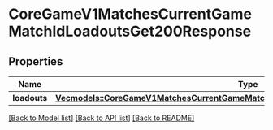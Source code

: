 # CoreGameV1MatchesCurrentGameMatchIdLoadoutsGet200Response

## Properties

Name | Type | Description | Notes
------------ | ------------- | ------------- | -------------
**loadouts** | [**Vec<models::CoreGameV1MatchesCurrentGameMatchIdLoadoutsGet200ResponseLoadoutsInner>**](_core_game_v1_matches__current_game_match_id__loadouts_get_200_response_Loadouts_inner.md) |  | 

[[Back to Model list]](../README.md#documentation-for-models) [[Back to API list]](../README.md#documentation-for-api-endpoints) [[Back to README]](../README.md)


